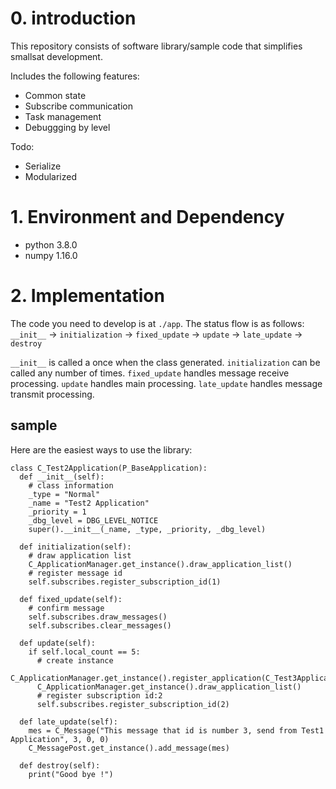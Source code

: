# 0. introduction
This repository consists of software library/sample code that simplifies smallsat development.

Includes the following features:
 - Common state
 - Subscribe communication
 - Task management
 - Debuggging by level

Todo:
 - Serialize
 - Modularized

# 1. Environment and Dependency
 - python 3.8.0
 - numpy 1.16.0

# 2. Implementation
The code you need to develop is at `./app`.
The status flow is as follows:
`__init__` -> `initialization` -> `fixed_update` -> `update` -> `late_update` -> `destroy`

`__init__` is called a once when the class generated.
`initialization` can be called any number of times.
`fixed_update` handles message receive processing.
`update` handles main processing.
`late_update` handles message transmit processing.

## sample
Here are the easiest ways to use the library:

```
class C_Test2Application(P_BaseApplication):
  def __init__(self):
    # class information
    _type = "Normal"
    _name = "Test2 Application"
    _priority = 1
    _dbg_level = DBG_LEVEL_NOTICE 
    super().__init__(_name, _type, _priority, _dbg_level)
  
  def initialization(self):
    # draw application list
    C_ApplicationManager.get_instance().draw_application_list()
    # register message id
    self.subscribes.register_subscription_id(1) 

  def fixed_update(self):
    # confirm message
    self.subscribes.draw_messages()
    self.subscribes.clear_messages() 
 
  def update(self):
    if self.local_count == 5: 
      # create instance
      C_ApplicationManager.get_instance().register_application(C_Test3Application())
      C_ApplicationManager.get_instance().draw_application_list()
      # register subscription id:2   
      self.subscribes.register_subscription_id(2) 
  
  def late_update(self):
    mes = C_Message("This message that id is number 3, send from Test1 Application", 3, 0, 0)
    C_MessagePost.get_instance().add_message(mes)

  def destroy(self):
    print("Good bye !")

```
